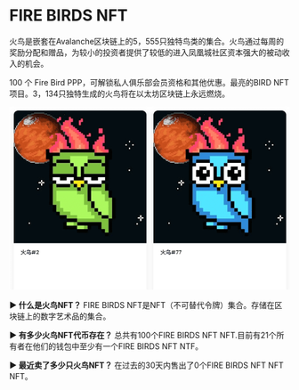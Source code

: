 # FIRE BIRDS NFT

火鸟是嵌套在Avalanche区块链上的5，555只独特鸟类的集合。火鸟通过每周的奖励分配和赠品，为较小的投资者提供了较低的进入凤凰城社区资本强大的被动收入的机会。

100 个 Fire Bird PPP，可解锁私人俱乐部会员资格和其他优惠。最亮的BIRD NFT项目。3，134只独特生成的火鸟将在以太坊区块链上永远燃烧。

![nft项目](13.png)



**▶ 什么是火鸟NFT？**
FIRE BIRDS NFT是NFT（不可替代令牌）集合。存储在区块链上的数字艺术品的集合。

**▶ 有多少火鸟NFT代币存在？**
总共有100个FIRE BIRDS NFT NFT.目前有21个所有者在他们的钱包中至少有一个FIRE BIRDS NFT NTF。

**▶ 最近卖了多少只火鸟NFT？**
在过去的30天内售出了0个FIRE BIRDS NFT NFT NFT。
